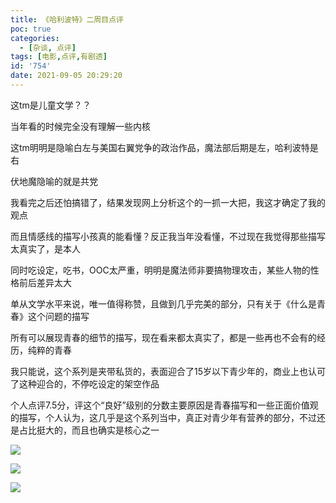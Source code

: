 ```yaml
---
title: 《哈利波特》二周目点评
poc: true
categories:
  - [杂谈, 点评]
tags: [电影,点评,有剧透]
id: '754'
date: 2021-09-05 20:29:20
---
```


这tm是儿童文学？？

当年看的时候完全没有理解一些内核

这tm明明是隐喻白左与美国右翼党争的政治作品，魔法部后期是左，哈利波特是右

伏地魔隐喻的就是共党

我看完之后还怕搞错了，结果发现网上分析这个的一抓一大把，我这才确定了我的观点

而且情感线的描写小孩真的能看懂？反正我当年没看懂，不过现在我觉得那些描写太真实了，是本人

同时吃设定，吃书，OOC太严重，明明是魔法师非要搞物理攻击，某些人物的性格前后差异太大

单从文学水平来说，唯一值得称赞，且做到几乎完美的部分，只有关于《什么是青春》这个问题的描写

所有可以展现青春的细节的描写，现在看来都太真实了，都是一些再也不会有的经历，纯粹的青春

我只能说，这个系列是夹带私货的，表面迎合了15岁以下青少年的，商业上也认可了这种迎合的，不停吃设定的架空作品

个人点评7.5分，评这个“良好”级别的分数主要原因是青春描写和一些正面价值观的描写，个人认为，这几乎是这个系列当中，真正对青少年有营养的部分，不过还是占比挺大的，而且也确实是核心之一

![](https://raw.githubusercontent.com/Valkierja/ALLPIC/main/img/202303172052622.jpeg)

![](https://raw.githubusercontent.com/Valkierja/ALLPIC/main/img/202303172052294.jpeg)

![](https://raw.githubusercontent.com/Valkierja/ALLPIC/main/img/202303172052390.jpeg)